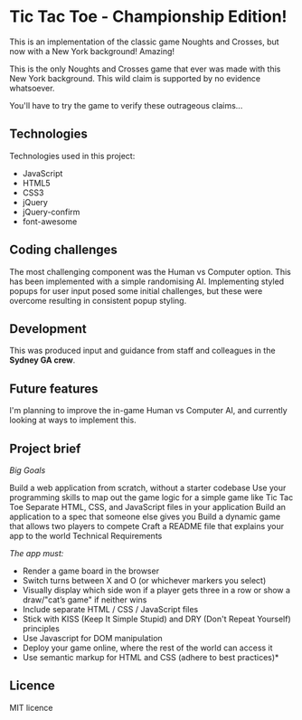# Tic Tac Toe - Championship Edition!

This is an implementation of the classic game Noughts and Crosses, but now with a New York background! Amazing! 

This is the only Noughts and Crosses game that ever was made with this New York background. This wild claim is supported by no evidence whatsoever. 

You'll have to try the game to verify these outrageous claims...

## Technologies

Technologies used in this project:
* JavaScript
* HTML5
* CSS3
* jQuery
* jQuery-confirm
* font-awesome

## Coding challenges

The most challenging component was the Human vs Computer option. This has been implemented with a simple randomising AI. Implementing styled popups for user input posed some initial challenges, but these were overcome resulting in consistent popup styling.

## Development

This was produced input and guidance from staff and colleagues in the **Sydney GA crew**.

## Future features
I'm planning to improve the in-game Human vs Computer AI, and currently looking at ways to implement this.

## Project brief

*Big Goals*  

Build a web application from scratch, without a starter codebase
Use your programming skills to map out the game logic for a simple game like Tic Tac Toe
Separate HTML, CSS, and JavaScript files in your application
Build an application to a spec that someone else gives you
Build a dynamic game that allows two players to compete
Craft a README file that explains your app to the world
Technical Requirements

*The app must:*

* Render a game board in the browser
* Switch turns between X and O (or whichever markers you select)
* Visually display which side won if a player gets three in a row or show a draw/"cat’s game" if neither wins
* Include separate HTML / CSS / JavaScript files
* Stick with KISS (Keep It Simple Stupid) and DRY (Don't Repeat Yourself) principles
* Use Javascript for DOM manipulation
* Deploy your game online, where the rest of the world can access it
* Use semantic markup for HTML and CSS (adhere to best practices)*

## Licence

MIT licence